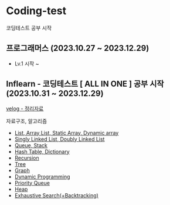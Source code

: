#  Coding-test

코딩테스트 공부 시작

## 프로그래머스 (2023.10.27 ~ 2023.12.29)
* Lv.1 시작 ~
  
## Inflearn - 코딩테스트 [ ALL IN ONE ] 공부 시작 (2023.10.31 ~ 2023.12.29)
[velog - 정리자료](https://velog.io/@changonna/series/%EC%BD%94%EB%94%A9%ED%85%8C%EC%8A%A4%ED%8A%B8-All-IN-ONE-%EA%B3%B5%EB%B6%80)

자료구조, 알고리즘

* [List, Array List, Static Array, Dynamic array](https://velog.io/@changonna/%EC%BD%94%EB%94%A9%ED%85%8C%EC%8A%A4%ED%8A%B8-ALL-IN-ONE-4.-List-Array-Dynamic-Array)
* [Singly Linked List, Doubly Linked List](https://velog.io/@changonna/%EC%BD%94%EB%94%A9%ED%85%8C%EC%8A%A4%ED%8A%B8-ALL-IN-ONE-6.-Linked-List)
* [Queue, Stack](https://velog.io/@changonna/%EC%BD%94%EB%94%A9%ED%85%8C%EC%8A%A4%ED%8A%B8-ALL-IN-ONE-8.-Queue-Stack)
* [Hash Table, Dictionary](https://velog.io/@changonna/%EC%BD%94%EB%94%A9%ED%85%8C%EC%8A%A4%ED%8A%B8-ALL-IN-ONE-11.-HashTable-%EB%B0%8F-Dictionary)
* [Recursion](https://velog.io/@changonna/%EC%BD%94%EB%94%A9%ED%85%8C%EC%8A%A4%ED%8A%B8-ALL-IN-ONE-14.-%EC%9E%AC%EA%B7%80Recursion)
* [Tree](https://velog.io/@changonna/%EC%BD%94%EB%94%A9%ED%85%8C%EC%8A%A4%ED%8A%B8-ALL-IN-ONE-15.-%ED%8A%B8%EB%A6%ACTree)
* [Graph](https://velog.io/@changonna/%EC%BD%94%EB%94%A9%ED%85%8C%EC%8A%A4%ED%8A%B8-ALL-IN-ONE-20.-%EA%B7%B8%EB%9E%98%ED%94%84Graph)
* [Dynamic Programming](https://velog.io/@changonna/%EC%BD%94%EB%94%A9%ED%85%8C%EC%8A%A4%ED%8A%B8-ALL-IN-ONE-27.-DPDynamic-Programming-%EC%B4%9D%EC%A0%95%EB%A6%AC)
* [Priority Queue](https://velog.io/@changonna/%EC%BD%94%EB%94%A9%ED%85%8C%EC%8A%A4%ED%8A%B8-ALL-IN-ONE-30.-priority-queue%EC%9A%B0%EC%84%A0%EC%88%9C%EC%9C%84-%ED%81%90)
* [Heap](https://velog.io/@changonna/%EC%BD%94%EB%94%A9%ED%85%8C%EC%8A%A4%ED%8A%B8-ALL-IN-ONE-31.-Heap)
* [Exhaustive Search(+Backtracking)](https://velog.io/@changonna/%EC%BD%94%EB%94%A9%ED%85%8C%EC%8A%A4%ED%8A%B8-ALL-IN-ONE-33.-%EC%99%84%EC%A0%84%ED%83%90%EC%83%89Backtracking)
